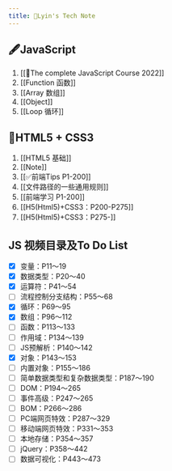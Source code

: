 ```yaml
---
title: 💚Lyin's Tech Note
---
```

## 🖋️JavaScript
1. [[🐺The complete JavaScript Course 2022]]
2. [[Function 函数]]
3. [[Array 数组]]
4. [[Object]]
5. [[Loop 循环]]
## 📒HTML5 + CSS3 
1. [[HTML5 基础]]
2. [[Note]]
3. [[✅前端Tips P1-200]]
4. [[文件路径的一些通用规则]]
5. [[前端学习 P1-200]]
6. [[H5(Html5)+CSS3：P200-P275]]
7. [[H5(Html5)+CSS3：P275-]]




## JS 视频目录及To Do List
- [x] 变量：P11～19  
- [x] 数据类型：P20～40  
- [x] 运算符：P41～54  
- [ ] 流程控制分支结构：P55～68  
- [x] 循环：P69～95  
- [x] 数组：P96～112  
- [ ] 函数：P113～133  
- [ ] 作用域：P134～139  
- [ ] JS预解析：P140～142  
- [x] 对象：P143～153  
- [ ] 内置对象：P155～186  
- [ ] 简单数据类型和复杂数据类型：P187～190  
- [ ] DOM：P194～265  
- [ ] 事件高级：P247～265  
- [ ] BOM：P266～286  
- [ ] PC端网页特效：P287～329  
- [ ] 移动端网页特效：P331～353  
- [ ] 本地存储：P354～357  
- [ ] jQuery：P358～442  
- [ ] 数据可视化：P443～473

